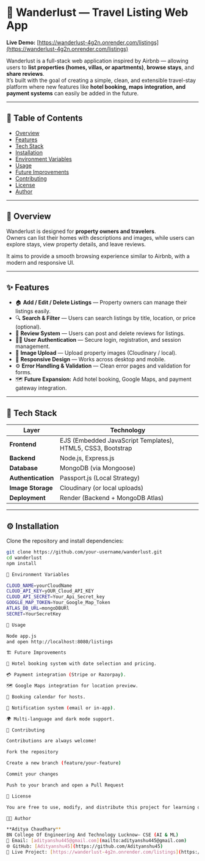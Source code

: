 # 🏡 Wanderlust — Travel Listing Web App

**Live Demo:** [https://wanderlust-4g2n.onrender.com/listings](https://wanderlust-4g2n.onrender.com/listings)

Wanderlust is a full-stack web application inspired by Airbnb — allowing users to **list properties (homes, villas, or apartments)**, **browse stays**, and **share reviews**.  
It’s built with the goal of creating a simple, clean, and extensible travel-stay platform where new features like **hotel booking, maps integration, and payment systems** can easily be added in the future.

---

## 🧭 Table of Contents

- [Overview](#overview)
- [Features](#features)
- [Tech Stack](#tech-stack)
- [Installation](#installation)
- [Environment Variables](#environment-variables)
- [Usage](#usage)
- [Future Improvements](#future-improvements)
- [Contributing](#contributing)
- [License](#license)
- [Author](#author)

---

## 📖 Overview

Wanderlust is designed for **property owners and travelers**.  
Owners can list their homes with descriptions and images, while users can explore stays, view property details, and leave reviews.  

It aims to provide a smooth browsing experience similar to Airbnb, with a modern and responsive UI.

---

## ✨ Features

- 🏠 **Add / Edit / Delete Listings** — Property owners can manage their listings easily.  
- 🔍 **Search & Filter** — Users can search listings by title, location, or price (optional).  
- 💬 **Review System** — Users can post and delete reviews for listings.  
- 🧑‍💻 **User Authentication** — Secure login, registration, and session management.  
- 📸 **Image Upload** — Upload property images (Cloudinary / local).  
- 📱 **Responsive Design** — Works across desktop and mobile.  
- ⚙️ **Error Handling & Validation** — Clean error pages and validation for forms.  
- 🗺️ **Future Expansion:** Add hotel booking, Google Maps, and payment gateway integration.

---

## 🧰 Tech Stack

| Layer | Technology |
|-------|-------------|
| **Frontend** | EJS (Embedded JavaScript Templates), HTML5, CSS3, Bootstrap |
| **Backend** | Node.js, Express.js |
| **Database** | MongoDB (via Mongoose) |
| **Authentication** | Passport.js (Local Strategy) |
| **Image Storage** | Cloudinary (or local uploads) |
| **Deployment** | Render (Backend + MongoDB Atlas) |

---
## ⚙️ Installation

Clone the repository and install dependencies:

```bash
git clone https://github.com/your-username/wanderlust.git
cd wanderlust
npm install

🔐 Environment Variables

CLOUD_NAME=yourCloudName
CLOUD_API_KEY=yOUR_Cloud_API_KEY
CLOUD_API_SECRET=Your_Api_Secret_key
GOOGLE_MAP_TOKEN=Your_Google_Map_Token
ATLAS_DB_URL=mongoDBURl
SECRET=YourSecretKey

🚀 Usage

Node app.js
and open http://localhost:8080/listings

🏗️ Future Improvements

🏨 Hotel booking system with date selection and pricing.

💳 Payment integration (Stripe or Razorpay).

🗺️ Google Maps integration for location preview.

📆 Booking calendar for hosts.

📨 Notification system (email or in-app).

🌍 Multi-language and dark mode support.

🤝 Contributing

Contributions are always welcome!

Fork the repository

Create a new branch (feature/your-feature)

Commit your changes

Push to your branch and open a Pull Request

🪪 License

You are free to use, modify, and distribute this project for learning or personal purposes.

👨‍💻 Author

**Aditya Chaudhary**  
BN College Of Engineering And Technology Lucknow– CSE (AI & ML)
📧 Email: [adityanshu445@gmail.com](mailto:adityanshu445@gmail.com)  
🌐 GitHub: [Adityanshu45](https://github.com/Adityanshu45)  
🚀 Live Project: [https://wanderlust-4g2n.onrender.com/listings](https://wanderlust-4g2n.onrender.com/listings)

